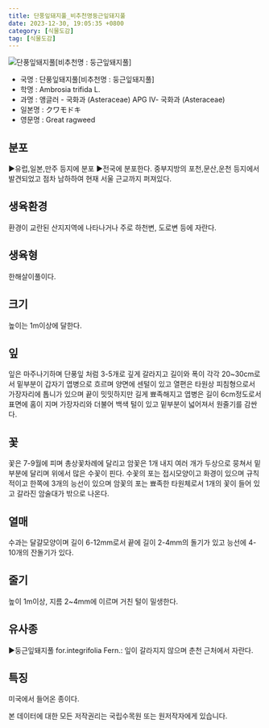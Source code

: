 ```yaml
---
title: 단풍잎돼지풀_비추천명둥근잎돼지풀
date: 2023-12-30, 19:05:35 +0800
category: [식물도감]
tag: [식물도감]
---
```




![단풍잎돼지풀[비추천명 : 둥근잎돼지풀]](http://www.nature.go.kr/fileUpload/plants/basic/Compositae/Ambrosia/10032/1_th2.JPG)
- 국명 : 단풍잎돼지풀[비추천명 : 둥근잎돼지풀]
- 학명 : Ambrosia trifida L.
- 과명 : 앵글러 - 국화과 (Asteraceae) APG Ⅳ- 국화과 (Asteraceae)
- 일본명 : クワモドキ
- 영문명 : Great ragweed


## 분포
▶유럽,일본,만주 등지에 분포▶전국에 분포한다. 중부지방의 포천,문산,운천 등지에서 발견되었고 점차 남하하여 현재 서울 근교까지 퍼져있다.
## 생육환경
환경이 교란된 산지지역에 나타나거나 주로 하천변, 도로변 등에 자란다.
## 생육형
한해살이풀이다.
## 크기
높이는 1m이상에 달한다.
## 잎
잎은 마주나기하며 단풍잎 처럼 3-5개로 깊게 갈라지고 길이와 폭이 각각 20~30cm로서 밑부분이 갑자기 엽병으로 흐르며 양면에 센털이 있고 열편은 타원상 피침형으로서 가장자리에 톱니가 있으며 끝이 밋밋하지만 길게 뾰족해지고 엽병은 길이 6cm정도로서 표면에 홈이 지며 가장자리와 더불어 백색 털이 있고 밑부분이 넓어져서 원줄기를 감싼다.
## 꽃
꽃은 7-9월에 피며 총상꽃차례에 달리고 암꽃은 1개 내지 여러 개가 두상으로 뭉쳐서 밑부분에 달리며 위에서 많은 수꽃이 핀다. 수꽃의 포는 접시모양이고 화경이 있으며 규칙적이고 한쪽에 3개의 능선이 있으며 암꽃의 포는 뾰족한 타원체로서 1개의 꽃이 들어 있고 갈라진 암술대가 밖으로 나온다.
## 열매
수과는 달걀모양이며 길이 6-12mm로서 끝에 길이 2-4mm의 돌기가 있고 능선에 4-10개의 잔돌기가 있다.
## 줄기
높이 1m이상, 지름 2~4mm에 이르며 거친 털이 밀생한다.
## 유사종
▶둥근잎돼지풀 for.integrifolia Fern.: 잎이 갈라지지 않으며 춘천 근처에서 자란다.
## 특징
미국에서 들어온 종이다.






본 데이터에 대한 모든 저작권리는 국립수목원 또는 원저작자에게 있습니다.
